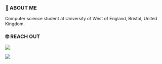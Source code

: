 ### 🚀 ABOUT ME

Computer science student at University of West of England, Bristol, United Kingdom.

### 🤓 REACH OUT

<a href="https://www.linkedin.com/in/sudefidan/" target="_blank"><img src="https://img.shields.io/badge/LinkedIn-0077B5?style=for-the-badge&logo=linkedin&logoColor=white" /> 
  
  <a href="https://sudefidan.github.io/My-portfolio/" target="_blank"><img src="https://img.shields.io/badge/website-000000?style=for-the-badge&logo=About.me&logoColor=white" /> 
  
